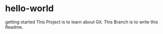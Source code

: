 # hello-world
getting started
This Project is to learn about Git.
This Branch is to write this Readme.
